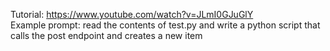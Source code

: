 Tutorial: https://www.youtube.com/watch?v=JLmI0GJuGlY  
Example prompt: read the contents of test.py and write a python script that calls the post endpoint and creates a new item  
